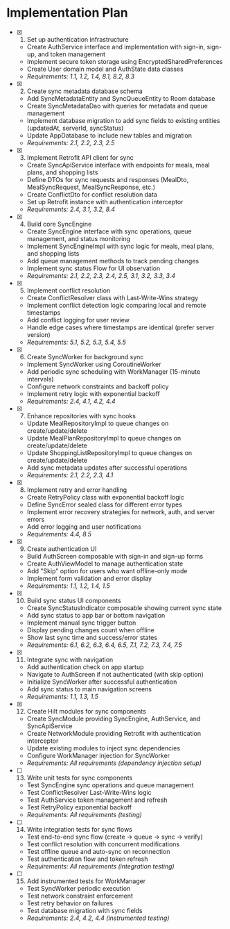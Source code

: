 # Implementation Plan

- [x] 1. Set up authentication infrastructure
  - Create AuthService interface and implementation with sign-in, sign-up, and token management
  - Implement secure token storage using EncryptedSharedPreferences
  - Create User domain model and AuthState data classes
  - _Requirements: 1.1, 1.2, 1.4, 8.1, 8.2, 8.3_

- [x] 2. Create sync metadata database schema
  - Add SyncMetadataEntity and SyncQueueEntity to Room database
  - Create SyncMetadataDao with queries for metadata and queue management
  - Implement database migration to add sync fields to existing entities (updatedAt, serverId, syncStatus)
  - Update AppDatabase to include new tables and migration
  - _Requirements: 2.1, 2.2, 2.3, 2.5_

- [x] 3. Implement Retrofit API client for sync
  - Create SyncApiService interface with endpoints for meals, meal plans, and shopping lists
  - Define DTOs for sync requests and responses (MealDto, MealSyncRequest, MealSyncResponse, etc.)
  - Create ConflictDto for conflict resolution data
  - Set up Retrofit instance with authentication interceptor
  - _Requirements: 2.4, 3.1, 3.2, 8.4_

- [x] 4. Build core SyncEngine
  - Create SyncEngine interface with sync operations, queue management, and status monitoring
  - Implement SyncEngineImpl with sync logic for meals, meal plans, and shopping lists
  - Add queue management methods to track pending changes
  - Implement sync status Flow for UI observation
  - _Requirements: 2.1, 2.2, 2.3, 2.4, 2.5, 3.1, 3.2, 3.3, 3.4_

- [x] 5. Implement conflict resolution
  - Create ConflictResolver class with Last-Write-Wins strategy
  - Implement conflict detection logic comparing local and remote timestamps
  - Add conflict logging for user review
  - Handle edge cases where timestamps are identical (prefer server version)
  - _Requirements: 5.1, 5.2, 5.3, 5.4, 5.5_

- [x] 6. Create SyncWorker for background sync
  - Implement SyncWorker using CoroutineWorker
  - Add periodic sync scheduling with WorkManager (15-minute intervals)
  - Configure network constraints and backoff policy
  - Implement retry logic with exponential backoff
  - _Requirements: 2.4, 4.1, 4.2, 4.4_

- [x] 7. Enhance repositories with sync hooks
  - Update MealRepositoryImpl to queue changes on create/update/delete
  - Update MealPlanRepositoryImpl to queue changes on create/update/delete
  - Update ShoppingListRepositoryImpl to queue changes on create/update/delete
  - Add sync metadata updates after successful operations
  - _Requirements: 2.1, 2.2, 2.3, 4.1_

- [x] 8. Implement retry and error handling
  - Create RetryPolicy class with exponential backoff logic
  - Define SyncError sealed class for different error types
  - Implement error recovery strategies for network, auth, and server errors
  - Add error logging and user notifications
  - _Requirements: 4.4, 8.5_

- [x] 9. Create authentication UI
  - Build AuthScreen composable with sign-in and sign-up forms
  - Create AuthViewModel to manage authentication state
  - Add "Skip" option for users who want offline-only mode
  - Implement form validation and error display
  - _Requirements: 1.1, 1.2, 1.4, 1.5_

- [x] 10. Build sync status UI components
  - Create SyncStatusIndicator composable showing current sync state
  - Add sync status to app bar or bottom navigation
  - Implement manual sync trigger button
  - Display pending changes count when offline
  - Show last sync time and success/error states
  - _Requirements: 6.1, 6.2, 6.3, 6.4, 6.5, 7.1, 7.2, 7.3, 7.4, 7.5_

- [x] 11. Integrate sync with navigation
  - Add authentication check on app startup
  - Navigate to AuthScreen if not authenticated (with skip option)
  - Initialize SyncWorker after successful authentication
  - Add sync status to main navigation screens
  - _Requirements: 1.1, 1.3, 1.5_

- [x] 12. Create Hilt modules for sync components
  - Create SyncModule providing SyncEngine, AuthService, and SyncApiService
  - Create NetworkModule providing Retrofit with authentication interceptor
  - Update existing modules to inject sync dependencies
  - Configure WorkManager injection for SyncWorker
  - _Requirements: All requirements (dependency injection setup)_

- [ ] 13. Write unit tests for sync components
  - Test SyncEngine sync operations and queue management
  - Test ConflictResolver Last-Write-Wins logic
  - Test AuthService token management and refresh
  - Test RetryPolicy exponential backoff
  - _Requirements: All requirements (testing)_

- [ ] 14. Write integration tests for sync flows
  - Test end-to-end sync flow (create → queue → sync → verify)
  - Test conflict resolution with concurrent modifications
  - Test offline queue and auto-sync on reconnection
  - Test authentication flow and token refresh
  - _Requirements: All requirements (integration testing)_

- [ ] 15. Add instrumented tests for WorkManager
  - Test SyncWorker periodic execution
  - Test network constraint enforcement
  - Test retry behavior on failures
  - Test database migration with sync fields
  - _Requirements: 2.4, 4.2, 4.4 (instrumented testing)_
